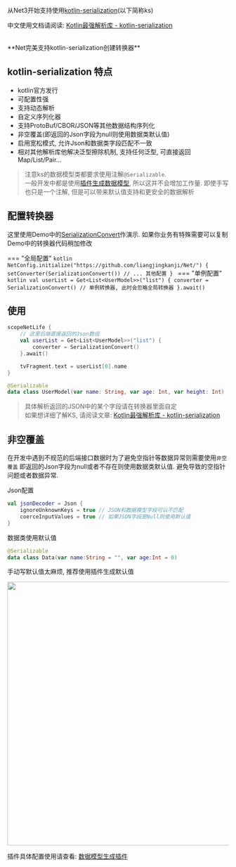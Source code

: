 从Net3开始支持使用[kotlin-serialization](https://github.com/Kotlin/kotlinx.serialization)(以下简称ks)

中文使用文档请阅读: [Kotlin最强解析库 - kotlin-serialization](https://juejin.cn/post/6963676982651387935)

<br>
**Net完美支持kotlin-serialization创建转换器**

## kotlin-serialization 特点

- kotlin官方发行
- 可配置性强
- 支持动态解析
- 自定义序列化器
- 支持ProtoBuf/CBOR/JSON等其他数据结构序列化
- 非空覆盖(即返回的Json字段为null则使用数据类默认值)
- 启用宽松模式, 允许Json和数据类字段匹配不一致
- 相对其他解析库他解决泛型擦除机制, 支持任何泛型, 可直接返回Map/List/Pair...

> 注意ks的数据模型类都要求使用注解`@Serializable`. <br>
> 一般开发中都是使用[插件生成数据模型](model-generate.md), 所以这并不会增加工作量. 即使手写也只是一个注解, 但是可以带来默认值支持和更安全的数据解析

## 配置转换器

这里使用Demo中的[SerializationConvert](https://github.com/liangjingkanji/Net/blob/master/sample/src/main/java/com/drake/net/sample/converter/SerializationConverter.kt)作演示.
如果你业务有特殊需要可以复制Demo中的转换器代码稍加修改

=== "全局配置"
    ```kotlin
    NetConfig.initialize("https://github.com/liangjingkanji/Net/") {
        setConverter(SerializationConvert())
        // ... 其他配置
    }
    ```
=== "单例配置"
    ```kotlin
    val userList = Get<List<UserModel>>("list") {
        converter = SerializationConvert() // 单例转换器, 此时会忽略全局转换器
    }.await()
    ```

## 使用

```kotlin
scopeNetLife {
    // 这里后端直接返回的Json数组
    val userList = Get<List<UserModel>>("list") {
        converter = SerializationConvert()
    }.await()

    tvFragment.text = userList[0].name
}
```

```kotlin
@Serializable
data class UserModel(var name: String, var age: Int, var height: Int)
```

> 具体解析返回的JSON中的某个字段请在转换器里面自定 <br>
如果想详细了解KS, 请阅读文章: [Kotlin最强解析库 - kotlin-serialization](https://juejin.cn/post/6963676982651387935)

## 非空覆盖

在开发中遇到不规范的后端接口数据时为了避免空指针等数据异常则需要使用`非空覆盖`
即返回的Json字段为null或者不存在则使用数据类默认值. 避免导致的空指针问题或者数据异常.

Json配置
```kotlin
val jsonDecoder = Json {
    ignoreUnknownKeys = true // JSON和数据模型字段可以不匹配
    coerceInputValues = true // 如果JSON字段是Null则使用默认值
}
```

数据类使用默认值
```kotlin
@Serializable
data class Data(var name:String = "", var age:Int = 0)
```

手动写默认值太麻烦, 推荐使用插件生成默认值

<img src="https://i.loli.net/2021/11/19/YahlbxO9dWf1PN5.png" width="600"/>

插件具体配置使用请查看: [数据模型生成插件](model-generate.md)

